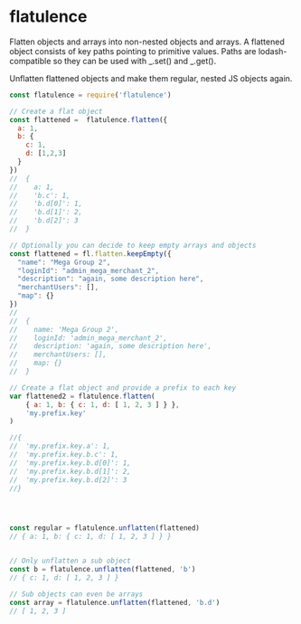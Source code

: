 # flatulence
Flatten objects and arrays into non-nested objects and arrays.
A flattened object consists of key paths pointing to primitive values.
Paths are lodash-compatible so they can be used with _.set() and _.get(). 

Unflatten flattened objects and make them regular, nested JS objects again.



```javascript
const flatulence = require('flatulence')

// Create a flat object
const flattened =  flatulence.flatten({
  a: 1,
  b: {
    c: 1,
    d: [1,2,3]
  }
})
//  { 
//    a: 1, 
//    'b.c': 1, 
//    'b.d[0]': 1, 
//    'b.d[1]': 2, 
//    'b.d[2]': 3 
//  }

// Optionally you can decide to keep empty arrays and objects
const flattened = fl.flatten.keepEmpty({
  "name": "Mega Group 2",
  "loginId": "admin_mega_merchant_2",
  "description": "again, some description here",
  "merchantUsers": [],
  "map": {}
})
//
//  { 
//    name: 'Mega Group 2',
//    loginId: 'admin_mega_merchant_2',
//    description: 'again, some description here',
//    merchantUsers: [],
//    map: {} 
//  }

// Create a flat object and provide a prefix to each key
var flattened2 = flatulence.flatten(
    { a: 1, b: { c: 1, d: [ 1, 2, 3 ] } }, 
    'my.prefix.key'
)

//{ 
//  'my.prefix.key.a': 1,
//  'my.prefix.key.b.c': 1,
//  'my.prefix.key.b.d[0]': 1,
//  'my.prefix.key.b.d[1]': 2,
//  'my.prefix.key.b.d[2]': 3 
//}




const regular = flatulence.unflatten(flattened)
// { a: 1, b: { c: 1, d: [ 1, 2, 3 ] } }


// Only unflatten a sub object
const b = flatulence.unflatten(flattened, 'b')
// { c: 1, d: [ 1, 2, 3 ] }

// Sub objects can even be arrays
const array = flatulence.unflatten(flattened, 'b.d')
// [ 1, 2, 3 ]
```
